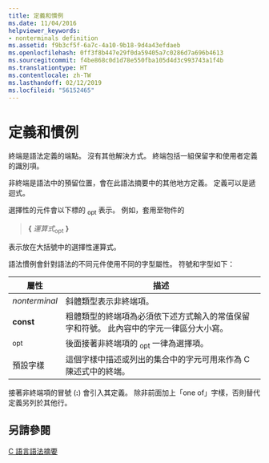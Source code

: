 ```yaml
---
title: 定義和慣例
ms.date: 11/04/2016
helpviewer_keywords:
- nonterminals definition
ms.assetid: f9b3cf5f-6a7c-4a10-9b18-9d4a43efdaeb
ms.openlocfilehash: 0ff3f8b447e29f0da59405a7c0286d7a696b4613
ms.sourcegitcommit: f4be868c0d1d78e550fba105d4d3c993743a1f4b
ms.translationtype: HT
ms.contentlocale: zh-TW
ms.lasthandoff: 02/12/2019
ms.locfileid: "56152465"
---
```

# <a name="definitions-and-conventions"></a>定義和慣例

終端是語法定義的端點。 沒有其他解決方式。 終端包括一組保留字和使用者定義的識別項。

非終端是語法中的預留位置，會在此語法摘要中的其他地方定義。 定義可以是遞迴式。

選擇性的元件會以下標的 <sub>opt</sub> 表示。 例如，套用至物件的

> **{** *運算式*<sub>opt</sub> **}**

表示放在大括號中的選擇性運算式。

語法慣例會針對語法的不同元件使用不同的字型屬性。 符號和字型如下：

|屬性|描述|
|---------------|-----------------|
|*nonterminal*|斜體類型表示非終端項。|
|**const**|粗體類型的終端項為必須依下述方式輸入的常值保留字和符號。 此內容中的字元一律區分大小寫。|
|<sub>opt</sub>|後面接著非終端項的 <sub>opt</sub> 一律為選擇項。|
|預設字樣|這個字樣中描述或列出的集合中的字元可用來作為 C 陳述式中的終端。|

接著非終端項的冒號 (**:**) 會引入其定義。 除非前面加上「one of」字樣，否則替代定義另列於其他行。

## <a name="see-also"></a>另請參閱

[C 語言語法摘要](../c-language/c-language-syntax-summary.md)
